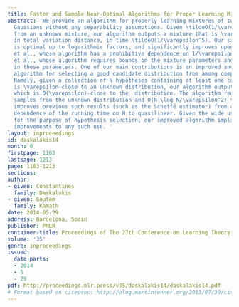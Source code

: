 ```yaml
---
title: Faster and Sample Near-Optimal Algorithms for Proper Learning Mixtures of Gaussians
abstract: 'We provide an algorithm for properly learning mixtures of two single-dimensional
  Gaussians without any separability assumptions. Given \tildeO(1/\varepsilon^2) samples
  from an unknown mixture, our algorithm outputs a mixture that is \varepsilon-close
  in total variation distance, in time \tildeO(1/\varepsilon^5). Our sample complexity
  is optimal up to logarithmic factors, and significantly improves upon both Kalai
  et al., whose algorithm has a prohibitive dependence on 1/\varepsilon, and Feldman
  et al., whose algorithm requires bounds on the mixture parameters and depends pseudo-polynomially
  in these parameters. One of our main contributions is an improved and generalized
  algorithm for selecting a good candidate distribution from among competing hypotheses.
  Namely, given a collection of N hypotheses containing at least one candidate that
  is \varepsilon-close to an unknown distribution, our algorithm outputs a candidate
  which is O(\varepsilon)-close to the  distribution. The algorithm requires O(\logN/\varepsilon^2)
  samples from the unknown distribution and O(N \log N/\varepsilon^2) time, which
  improves previous such results (such as the Scheffé estimator) from a quadratic
  dependence of the running time on N to quasilinear. Given the wide use of such results
  for the purpose of hypothesis selection, our improved algorithm implies immediate
  improvements to any such use. '
layout: inproceedings
id: daskalakis14
month: 0
firstpage: 1183
lastpage: 1213
page: 1183-1213
sections: 
author:
- given: Constantinos
  family: Daskalakis
- given: Gautam
  family: Kamath
date: 2014-05-29
address: Barcelona, Spain
publisher: PMLR
container-title: Proceedings of The 27th Conference on Learning Theory
volume: '35'
genre: inproceedings
issued:
  date-parts:
  - 2014
  - 5
  - 29
pdf: http://proceedings.mlr.press/v35/daskalakis14/daskalakis14.pdf
# Format based on citeproc: http://blog.martinfenner.org/2013/07/30/citeproc-yaml-for-bibliographies/
---
```

